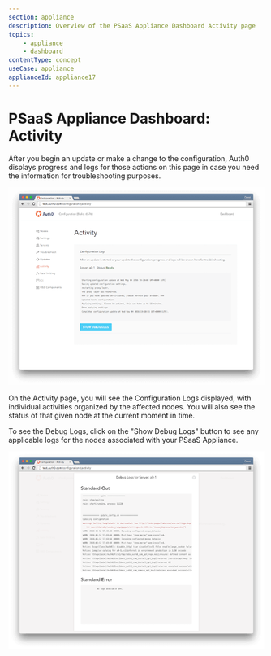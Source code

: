 ```yaml
---
section: appliance
description: Overview of the PSaaS Appliance Dashboard Activity page
topics:
    - appliance
    - dashboard
contentType: concept
useCase: appliance
applianceId: appliance17
---
```


# PSaaS Appliance Dashboard: Activity

After you begin an update or make a change to the configuration, Auth0 displays progress and logs for those actions on this page in case you need the information for troubleshooting purposes.

![](/media/articles/appliance/dashboard/activity.png)

On the Activity page, you will see the Configuration Logs displayed, with individual activities organized by the affected nodes. You will also see the status of that given node at the current moment in time.

To see the Debug Logs, click on the "Show Debug Logs" button to see any applicable logs for the nodes associated with your PSaaS Appliance.

![](/media/articles/appliance/dashboard/debug-logs.png)
